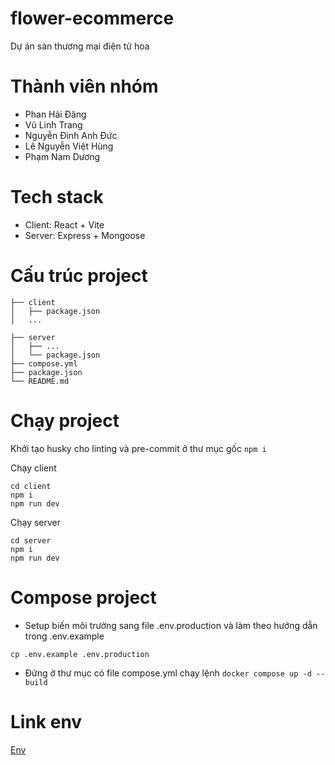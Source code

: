 # flower-ecommerce

Dự án sàn thương mại điện tử hoa

# Thành viên nhóm

- Phan Hải Đăng
- Vũ Linh Trang
- Nguyễn Đình Anh Đức
- Lê Nguyễn Việt Hùng
- Phạm Nam Dương

# Tech stack

- Client: React + Vite
- Server: Express + Mongoose

# Cấu trúc project

```
├── client
│   ├── package.json
│   ...

├── server
│   ├── ...
│   └── package.json
├── compose.yml
├── package.json
└── README.md
```

# Chạy project

Khởi tạo husky cho linting và pre-commit ở thư mục gốc
`npm i`

Chạy client

```
cd client
npm i
npm run dev
```

Chạy server

```
cd server
npm i
npm run dev
```

# Compose project

- Setup biến môi trường sang file .env.production và làm theo hướng dẫn trong .env.example

```
cp .env.example .env.production
```

- Đứng ở thư mục có file compose.yml chạy lệnh
  `docker compose up -d --build`

# Link env

[Env](https://drive.google.com/drive/folders/1kvYshuowWxs3BzQyW-C2Iw1IZ1cYhG4I?usp=sharing)
